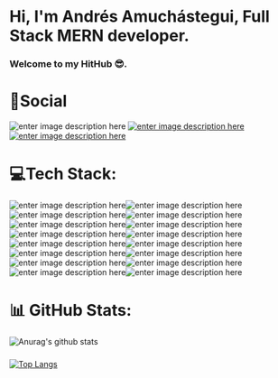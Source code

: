 
<h1>Hi, I'm Andrés Amuchástegui, Full Stack MERN developer.</h1>
<h3>Welcome to my HitHub 😎.</h3>


# 📱Social
![enter image description here](https://media2.giphy.com/media/qgQUggAC3Pfv687qPC/giphy.gif)
[![enter image description here](https://emojipedia-us.s3.amazonaws.com/content/2020/04/05/yt.png)
 ](https://www.youtube.com/user/andresamuchastegui)          
[![enter image description here](https://camo.githubusercontent.com/f17ba9730c27e5f1230325b94c8b68bbf3115d32650866f6e3d0ade68201beea/68747470733a2f2f696d672e736869656c64732e696f2f62616467652f4c696e6b6564496e2d2532333030373742352e7376673f6c6f676f3d6c696e6b6564696e266c6f676f436f6c6f723d7768697465)](https://www.linkedin.com/in/andr%C3%A9s-amuch%C3%A1stegui-3b47ab21b/)   
 
# 💻Tech Stack:
![enter image description here](https://camo.githubusercontent.com/683a41e83e2c9f7735dd7fae5ae39b39d2bac48f8e23e4b6f494e8297852e837/68747470733a2f2f696d672e736869656c64732e696f2f62616467652f68746d6c352d2532334533344632362e7376673f7374796c653d666c6174266c6f676f3d68746d6c35266c6f676f436f6c6f723d7768697465)![enter image description here](https://camo.githubusercontent.com/b4befe54390ddf13216a4b89766f748847cd9240ca756eab2296d3e26da8e2ef/68747470733a2f2f696d672e736869656c64732e696f2f62616467652f637373332d2532333135373242362e7376673f7374796c653d666c6174266c6f676f3d63737333266c6f676f436f6c6f723d7768697465)![enter image description here](https://camo.githubusercontent.com/cbb8e4880d4bfab6d65ca222c95492345ecc8020a9c179729f9c35ddd789a632/68747470733a2f2f696d672e736869656c64732e696f2f62616467652f6a6176617363726970742d2532333332333333302e7376673f7374796c653d666c6174266c6f676f3d6a617661736372697074266c6f676f436f6c6f723d253233463744463145)![enter image description here](https://camo.githubusercontent.com/7d8ead1f1eff1acd1bbc3dce7b75d341c04f766160205b3c55e9626127670989/68747470733a2f2f696d672e736869656c64732e696f2f62616467652f626f6f7473747261702d2532333536334437432e7376673f7374796c653d666c6174266c6f676f3d626f6f747374726170266c6f676f436f6c6f723d7768697465)![enter image description here](https://camo.githubusercontent.com/be0341460963bc4ff9b532f9c172cc1a7c68eb299f7aea5d690ed0a24047b1e2/68747470733a2f2f696d672e736869656c64732e696f2f62616467652f72656163742d2532333230323332612e7376673f7374796c653d666c6174266c6f676f3d7265616374266c6f676f436f6c6f723d253233363144414642)![enter image description here](https://camo.githubusercontent.com/96233428e218fcd9b9f35bf40d1480d6adfb38b20ae0b48ddf391f296e6d8a35/68747470733a2f2f696d672e736869656c64732e696f2f62616467652f72656163745f6e61746976652d2532333230323332612e7376673f7374796c653d666c6174266c6f676f3d7265616374266c6f676f436f6c6f723d253233363144414642)![enter image description here](https://camo.githubusercontent.com/e7e4e8c6d9861020d0abf2fdee0621cd240f0a66532a5e45847aee356e5c6256/68747470733a2f2f696d672e736869656c64732e696f2f62616467652f4d55492d2532333030383143422e7376673f7374796c653d666c6174266c6f676f3d6d6174657269616c2d7569266c6f676f436f6c6f723d7768697465)![enter image description here](https://camo.githubusercontent.com/ab492acda3600d641aa87a179c5cfa09875c198809045d835210a381edae87b9/68747470733a2f2f696d672e736869656c64732e696f2f62616467652f52656163745f526f757465722d4341343234353f7374796c653d666c6174266c6f676f3d72656163742d726f75746572266c6f676f436f6c6f723d7768697465)![enter image description here](https://camo.githubusercontent.com/967e65f67e4a1a9185c7f6d5fdb0cf3588aed0b70538a57cd36f34a1c9ba56f2/68747470733a2f2f696d672e736869656c64732e696f2f62616467652f72656475782d2532333539336438382e7376673f7374796c653d666c6174266c6f676f3d7265647578266c6f676f436f6c6f723d7768697465)![enter image description here](https://camo.githubusercontent.com/5dcbe7e68ee581c83b9757c7fcf186d09171b8481bcd4901ee95f76298b5f424/68747470733a2f2f696d672e736869656c64732e696f2f62616467652f4a57542d626c61636b3f7374796c653d666c6174266c6f676f3d4a534f4e253230776562253230746f6b656e73)![enter image description here](https://camo.githubusercontent.com/b3010a63aacf785d717bfcd6ca376473fc31655e4c2d0f9826504bbebb397a4d/68747470733a2f2f696d672e736869656c64732e696f2f62616467652f657870726573732e6a732d2532333430346435392e7376673f7374796c653d666c6174266c6f676f3d65787072657373266c6f676f436f6c6f723d253233363144414642)![enter image description here](https://camo.githubusercontent.com/532e7f0e2a18756d452f215749bbf270182280689b091516bdf0ff97e3d8e9c1/68747470733a2f2f696d672e736869656c64732e696f2f62616467652f6e6f64652e6a732d3644413535463f7374796c653d666c6174266c6f676f3d6e6f64652e6a73266c6f676f436f6c6f723d7768697465)![enter image description here](https://camo.githubusercontent.com/5728d52bd05d09a1034eede929f2779a8a2fa58534fc1d73dd980d921b31cb2e/68747470733a2f2f696d672e736869656c64732e696f2f62616467652f476f6f676c65253230436c6f75642d2532333432383546342e7376673f7374796c653d666c6174266c6f676f3d676f6f676c652d636c6f7564266c6f676f436f6c6f723d7768697465)![enter image description here](https://camo.githubusercontent.com/39f3f1372c6201500182d025fb21157b40e742b497482305c4b03b37d3f9abad/68747470733a2f2f696d672e736869656c64732e696f2f62616467652f4d6f6e676f44422d2532333465613934622e7376673f7374796c653d666c6174266c6f676f3d6d6f6e676f6462266c6f676f436f6c6f723d7768697465)![enter image description here](https://camo.githubusercontent.com/b152bfaf72055cdec5b9bfe86e89b49bb10ef49ec096e3b8d370698d42f5b9e7/68747470733a2f2f696d672e736869656c64732e696f2f62616467652f506f73746d616e2d4646364333373f7374796c653d666c6174266c6f676f3d706f73746d616e266c6f676f436f6c6f723d7768697465)![enter image description here](https://camo.githubusercontent.com/d67d0379ab48a4ddede6b28904480f1ac311927074089d00b47f0fdcecd0baa3/68747470733a2f2f696d672e736869656c64732e696f2f62616467652f6865726f6b752d2532333433303039382e7376673f7374796c653d666c6174266c6f676f3d6865726f6b75266c6f676f436f6c6f723d7768697465)

<h1> 📊 GitHub Stats: </h1> 

![Anurag's github stats](https://github-readme-stats.vercel.app/api?username=AndresAmu&show_icons=true&theme=dark)
###
[![Top Langs](https://github-readme-stats.vercel.app/api/top-langs/?username=AndresAmu&layout=compact)](https://github.com/anuraghazra/github-readme-stats)
